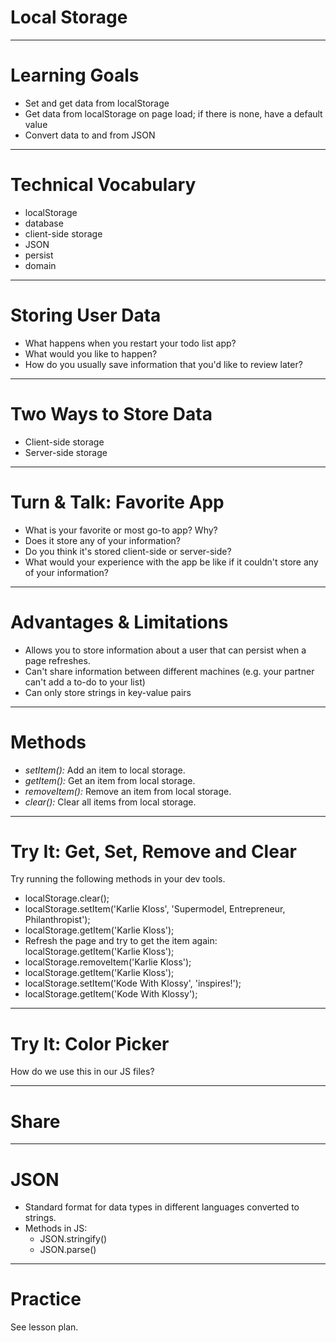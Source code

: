 # Local Storage

---

# Learning Goals

* Set and get data from localStorage
* Get data from localStorage on page load; if there is none, have a default value
* Convert data to and from JSON

---

# Technical Vocabulary

* localStorage
* database
* client-side storage
* JSON
* persist
* domain

---

# Storing User Data

* What happens when you restart your todo list app?
* What would you like to happen?
* How do you usually save information that you'd like to review later?

---

# Two Ways to Store Data

* Client-side storage
* Server-side storage

---

# Turn & Talk: Favorite App

* What is your favorite or most go-to app? Why?
* Does it store any of your information?
* Do you think it's stored client-side or server-side?
* What would your experience with the app be like if it couldn't store any of your information?

---

# Advantages & Limitations

* Allows you to store information about a user that can persist when a page refreshes.
* Can't share information between different machines (e.g. your partner can't add a to-do to your list)
* Can only store strings in key-value pairs

---

# Methods

* *setItem():* Add an item to local storage.
* *getItem():* Get an item from local storage.
* *removeItem():* Remove an item from local storage.
* *clear():* Clear all items from local storage.

---

# Try It: Get, Set, Remove and Clear

Try running the following methods in your dev tools.

* localStorage.clear();
* localStorage.setItem('Karlie Kloss', 'Supermodel, Entrepreneur, Philanthropist');
* localStorage.getItem('Karlie Kloss');
* Refresh the page and try to get the item again: localStorage.getItem('Karlie Kloss');
* localStorage.removeItem('Karlie Kloss');
* localStorage.getItem('Karlie Kloss');
* localStorage.setItem('Kode With Klossy', 'inspires!');
* localStorage.getItem('Kode With Klossy');

---

# Try It: Color Picker

How do we use this in our JS files?

---

# Share

---

# JSON

* Standard format for data types in different languages converted to strings.
* Methods in JS:
    * JSON.stringify()
    * JSON.parse()

---

# Practice

See lesson plan.

